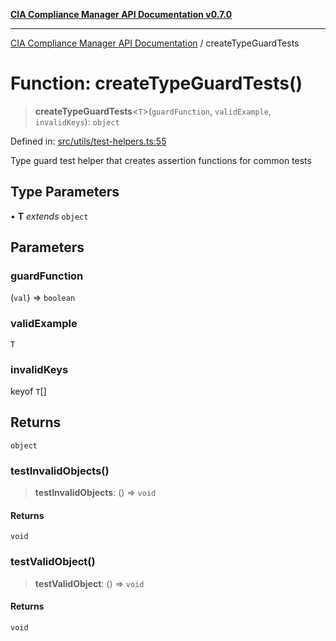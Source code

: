 [**CIA Compliance Manager API Documentation v0.7.0**](../README.md)

***

[CIA Compliance Manager API Documentation](../globals.md) / createTypeGuardTests

# Function: createTypeGuardTests()

> **createTypeGuardTests**\<`T`\>(`guardFunction`, `validExample`, `invalidKeys`): `object`

Defined in: [src/utils/test-helpers.ts:55](https://github.com/Hack23/cia-compliance-manager/blob/main/src/utils/test-helpers.ts#L55)

Type guard test helper that creates assertion functions for common tests

## Type Parameters

• **T** *extends* `object`

## Parameters

### guardFunction

(`val`) => `boolean`

### validExample

`T`

### invalidKeys

keyof `T`[]

## Returns

`object`

### testInvalidObjects()

> **testInvalidObjects**: () => `void`

#### Returns

`void`

### testValidObject()

> **testValidObject**: () => `void`

#### Returns

`void`
